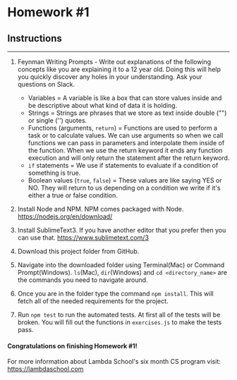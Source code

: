# Homework #1

## Instructions
---
1. Feynman Writing Prompts - Write out explanations of the following concepts like you are explaining it to a 12 year old.  Doing this will help you quickly discover any holes in your understanding.  Ask your questions on Slack.

	* Variables = A variable is like a box that can store values inside and be descriptive about what kind of data it is holding.
	* Strings = Strings are phrases that we store as text inside double ("") or single ('') quotes.
	* Functions (arguments, `return`) = Functions are used to perform a task or to calculate values. We can use arguments so when we call functions we can pass in parameters and interpolate them inside of the function. When we use the return keyword it ends any function execution and will only return the statement after the return keyword.
	* `if` statements = We use if statements to evaluate if a condition of something is true.
	* Boolean values (`true`, `false`) = These values are like saying YES or NO. They will return to us depending on a condition we write if it's either a true or false condition.


2. Install Node and NPM.  NPM comes packaged with Node. https://nodejs.org/en/download/


3. Install SublimeText3.  If you have another editor that you prefer then you can use that. https://www.sublimetext.com/3


4. Download this project folder from GitHub.


5. Navigate into the downloaded folder using Terminal(Mac) or Command Prompt(Windows).  `ls`(Mac), `dir`(Windows) and `cd <directory_name>` are the commands you need to navigate around.


6. Once you are in the folder type the command `npm install`.  This will fetch all of the needed requirements for the project.


7. Run `npm test` to run the automated tests.  At first all of the tests will be broken.  You will fill out the functions in `exercises.js` to make the tests pass.




#### Congratulations on finishing Homework #1!

For more information about Lambda School's six month CS program visit: https://lambdaschool.com
